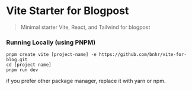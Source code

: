 # Vite Starter for Blogpost

> Minimal starter Vite, React, and Tailwind for blogpost

### Running Locally (using PNPM)

```
pnpm create vite [project-name] -e https://github.com/bnhr/vite-for-blog.git
cd [project name]
pnpm run dev
```

if you prefer other package manager, replace it with yarn or npm.
